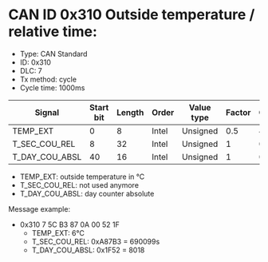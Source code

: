 # CAN ID 0x310 Outside temperature / relative time:
- Type: CAN Standard
- ID: 0x310
- DLC: 7
- Tx method: cycle
- Cycle time: 1000ms

|Signal|Start bit|Length|Order|Value type|Factor|Offset|Unit|
|------|---------|------|-----|----------|------|------|----|
|TEMP_EXT|0|8|Intel|Unsigned|0.5|40|°C|
|T_SEC_COU_REL|8|32|Intel|Unsigned|1|0||
|T_DAY_COU_ABSL|40|16|Intel|Unsigned|1|0||

- TEMP_EXT: outside temperature in °C
- T_SEC_COU_REL: not used anymore
- T_DAY_COU_ABSL: day counter absolute

Message example:
- 0x310 7 5C B3 87 0A 00 52 1F
    - TEMP_EXT: 6°C
    - T_SEC_COU_REL: 0xA87B3 = 690099s
    - T_DAY_COU_ABSL: 0x1F52 = 8018